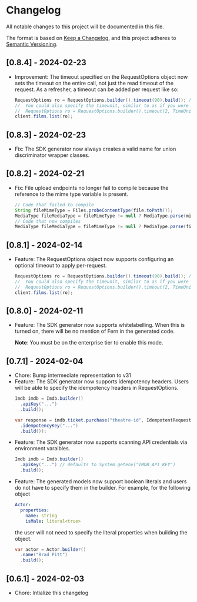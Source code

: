 # Changelog

All notable changes to this project will be documented in this file.

The format is based on [Keep a Changelog](https://keepachangelog.com/en/1.0.0/),
and this project adheres to [Semantic Versioning](https://semver.org/spec/v2.0.0.html).

## [0.8.4] - 2024-02-23
- Improvement: The timeout specified on the RequestOptions object now sets the timeout on the entire call, not just the read timeout of the request.
  As a refresher, a timeout can be added per request like so: 
  ```java
  RequestOptions ro = RequestOptions.builder().timeout(90).build(); // Creates a timeout of 90 seconds for the request
  //  You could also specify the timeunit, similar to as if you were using OkHttp directly
  //  RequestOptions ro = RequestOptions.builder().timeout(2, TimeUnit.MINUTES).build();
  client.films.list(ro);
  ```

## [0.8.3] - 2024-02-23
- Fix: The SDK generator now always creates a valid name for union discriminator wrapper classes.

## [0.8.2] - 2024-02-21
- Fix: File upload endpoints no longer fail to compile because the reference to 
  the mime type variable is present.  
  
  ```java
  // Code that failed to compile
  String fileMimeType = Files.probeContentType(file.toPath());
  MediaType fileMediaType = fileMimeType != null ? MediaType.parse(mimeType) : null; // mimeType undefined
  // Code that now compiles
  MediaType fileMediaType = fileMimeType != null ? MediaType.parse(fileMimeType) : null;
  ```

## [0.8.1] - 2024-02-14
- Feature: The RequestOptions object now supports configuring an optional timeout to apply per-request.
  ```java
  RequestOptions ro = RequestOptions.builder().timeout(90).build(); // Creates a timeout of 90 seconds for the request
  //  You could also specify the timeunit, similar to as if you were using OkHttp directly
  //  RequestOptions ro = RequestOptions.builder().timeout(2, TimeUnit.MINUTES).build();
  client.films.list(ro);
  ```

## [0.8.0] - 2024-02-11
- Feature: The SDK generator now supports whitelabelling. When this is turned on, 
  there will be no mention of Fern in the generated code. 

  **Note**: You must be on the enterprise tier to enable this mode. 

## [0.7.1] - 2024-02-04
- Chore: Bump intermediate representation to v31
- Feature: The SDK generator now supports idempotency headers. Users 
  will be able to specify the idempotency headers in RequestOptions.
  ```java
  Imdb imdb = Imdb.builder()
    .apiKey("...")
    .build();
  
  var response = imdb.ticket.purchase("theatre-id", IdempotentRequestOptions.builder()
    .idempotencyKey("...")
    .build());
  ```
- Feature: The SDK generator now supports scanning API credentials
  via environment varaibles. 
  ```java
  Imdb imdb = Imdb.builder()
    .apiKey("...") // defaults to System.getenv("IMDB_API_KEY")
    .build();
  ```
- Feature: The generated models now support boolean literals and users 
  do not have to specify them in the builder. 
  For example, for the following object
  ```yaml
  Actor: 
    properties: 
      name: string
      isMale: literal<true>
  ```
  the user will not need to specify the literal properties when building
  the object. 
  ```java
  var actor = Actor.builder()
    .name("Brad Pitt")
    .build();
  ```

## [0.6.1] - 2024-02-03

- Chore: Intialize this changelog
